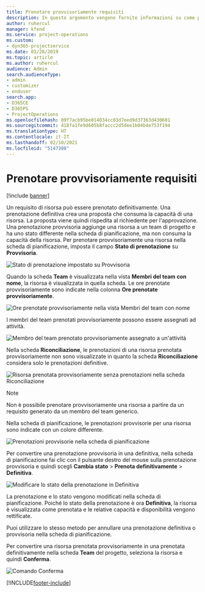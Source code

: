 ```yaml
---
title: Prenotare provvisoriamente requisiti
description: In questo argomento vengono fornite informazioni su come prenotare provvisoriamente i requisiti.
author: ruhercul
manager: kfend
ms.service: project-operations
ms.custom:
- dyn365-projectservice
ms.date: 03/28/2019
ms.topic: article
ms.author: ruhercul
audience: Admin
search.audienceType:
- admin
- customizer
- enduser
search.app:
- D365CE
- D365PS
- ProjectOperations
ms.openlocfilehash: 09f7acb95be014034cc03d7eed9d37363d430601
ms.sourcegitcommit: 418fa1fe9d605b8faccc2d5dee1b04b4e753f194
ms.translationtype: HT
ms.contentlocale: it-IT
ms.lasthandoff: 02/10/2021
ms.locfileid: "5147388"
---
```

# <a name="soft-book-requirements"></a>Prenotare provvisoriamente requisiti

[!include [banner](../includes/psa-now-project-operations.md)]

Un requisito di risorsa può essere prenotato definitivamente. Una prenotazione definitiva crea una proposta che consuma la capacità di una risorsa. La proposta viene quindi rispedita al richiedente per l'approvazione. Una prenotazione provvisoria aggiunge una risorsa a un team di progetto e ha uno stato differente nella scheda di pianificazione, ma non consuma la capacità della risorsa. Per prenotare provvisoriamente una risorsa nella scheda di pianificazione, imposta il campo **Stato di prenotazione** su **Provvisoria**.

![Stato di prenotazione impostato su Provvisoria](media/Resource-Management-image77.png)

Quando la scheda **Team** è visualizzata nella vista **Membri del team con nome**, la risorsa è visualizzata in quella scheda. Le ore prenotate provvisoriamente sono indicate nella colonna **Ore prenotate provvisoriamente**.

![Ore prenotate provvisoriamente nella vista Membri del team con nome](media/Resource-Management-image78.png)

I membri del team prenotati provvisoriamente possono essere assegnati ad attività.

![Membro del team prenotato provvisoriamente assegnato a un'attività](media/Resource-Management-image79.png)

Nella scheda **Riconciliazione**, le prenotazioni di una risorsa prenotata provvisoriamente non sono visualizzate in quanto la scheda **Riconciliazione** considera solo le prenotazioni definitive.

![Risorsa prenotata provvisoriamente senza prenotazioni nella scheda Riconciliazione](media/Resource-Management-image80.png)

> [!NOTE]
> Non è possibile prenotare provvisoriamente una risorsa a partire da un requisito generato da un membro del team generico.

Nella scheda di pianificazione, le prenotazioni provvisorie per una risorsa sono indicate con un colore differente.

![Prenotazioni provvisorie nella scheda di pianificazione](media/Resource-Management-image81.png)

Per convertire una prenotazione provvisoria in una definitiva, nella scheda di pianificazione fai clic con il pulsante destro del mouse sulla prenotazione provvisoria e quindi scegli **Cambia stato** \> **Prenota definitivamente** \> **Definitiva**.

![Modificare lo stato della prenotazione in Definitiva](media/Resource-Management-image82.png)

La prenotazione e lo stato vengono modificati nella scheda di pianificazione. Poiché lo stato della prenotazione è ora **Definitiva**, la risorsa è visualizzata come prenotata e le relative capacità e disponibilità vengono rettificate.

Puoi utilizzare lo stesso metodo per annullare una prenotazione definitiva o provvisoria nella scheda di pianificazione.

Per convertire una risorsa prenotata provvisoriamente in una prenotata definitivamente nella scheda **Team** del progetto, seleziona la risorsa e quindi **Conferma**.

![Comando Conferma](media/Resource-Management-image83.png)


[!INCLUDE[footer-include](../includes/footer-banner.md)]